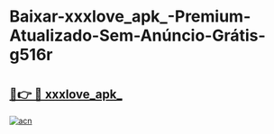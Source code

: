 # Baixar-xxxlove_apk_-Premium-Atualizado-Sem-Anúncio-Grátis-g516r

# <h2><a href="https://260j34.esa.edu.pl?src=xxxlove_apk_&ref=g516r">🔗👉 🔴 xxxlove_apk_</a></h2>

[![acn](https://github.com/user-attachments/assets/0f9c940e-d8b0-45ae-aac7-cd30a18b3e1c)](https://260j34.esa.edu.pl?src=xxxlove_apk_&ref=g516r)

